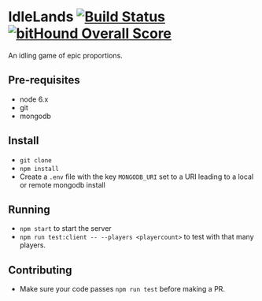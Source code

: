 # IdleLands [![Build Status](https://travis-ci.org/IdleLands/IdleLands.svg?branch=master)](https://travis-ci.org/IdleLands/IdleLands) [![bitHound Overall Score](https://www.bithound.io/github/IdleLands/IdleLands/badges/score.svg)](https://www.bithound.io/github/IdleLands/IdleLands)
An idling game of epic proportions.

## Pre-requisites
* node 6.x
* git
* mongodb

## Install
* `git clone`
* `npm install`
* Create a `.env` file with the key `MONGODB_URI` set to a URI leading to a local or remote mongodb install

## Running
* `npm start` to start the server
* `npm run test:client -- --players <playercount>` to test with that many players.

## Contributing
* Make sure your code passes `npm run test` before making a PR.